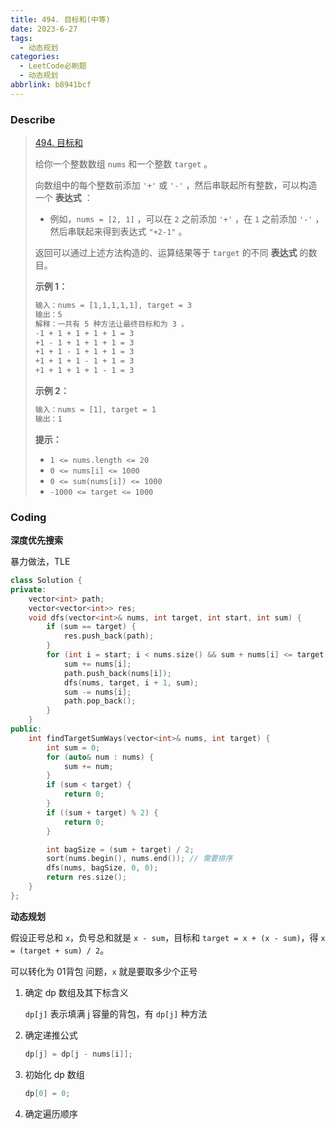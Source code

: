```yaml
---
title: 494. 目标和(中等)
date: 2023-6-27
tags:
  - 动态规划
categories:
  - LeetCode必刷题
  - 动态规划
abbrlink: b8941bcf
---
```


### Describe

> [494. 目标和](https://leetcode.cn/problems/target-sum/)
>
> 给你一个整数数组 `nums` 和一个整数 `target` 。
>
> 向数组中的每个整数前添加 `'+'` 或 `'-'` ，然后串联起所有整数，可以构造一个 **表达式** ：
>
> - 例如，`nums = [2, 1]` ，可以在 `2` 之前添加 `'+'` ，在 `1` 之前添加 `'-'` ，然后串联起来得到表达式 `"+2-1"` 。
>
> 返回可以通过上述方法构造的、运算结果等于 `target` 的不同 **表达式** 的数目。
>
>  
>
> **示例 1：**
>
> ```txt
> 输入：nums = [1,1,1,1,1], target = 3
> 输出：5
> 解释：一共有 5 种方法让最终目标和为 3 。
> -1 + 1 + 1 + 1 + 1 = 3
> +1 - 1 + 1 + 1 + 1 = 3
> +1 + 1 - 1 + 1 + 1 = 3
> +1 + 1 + 1 - 1 + 1 = 3
> +1 + 1 + 1 + 1 - 1 = 3
> ```
>
> **示例 2：**
>
> ```txt
> 输入：nums = [1], target = 1
> 输出：1
> ```
>
>  
>
> **提示：**
>
> - `1 <= nums.length <= 20`
> - `0 <= nums[i] <= 1000`
> - `0 <= sum(nums[i]) <= 1000`
> - `-1000 <= target <= 1000`

### Coding

**深度优先搜索**

暴力做法，TLE

```cpp
class Solution {
private:
    vector<int> path;
    vector<vector<int>> res;
    void dfs(vector<int>& nums, int target, int start, int sum) {
        if (sum == target) {
            res.push_back(path);
        }
        for (int i = start; i < nums.size() && sum + nums[i] <= target; ++i) {
            sum += nums[i];
            path.push_back(nums[i]);
            dfs(nums, target, i + 1, sum);
            sum -= nums[i];
            path.pop_back();
        }
    }
public:
    int findTargetSumWays(vector<int>& nums, int target) {
        int sum = 0;
        for (auto& num : nums) {
            sum += num;
        }
        if (sum < target) {
            return 0;
        }
        if ((sum + target) % 2) {
            return 0;
        }

        int bagSize = (sum + target) / 2;
        sort(nums.begin(), nums.end()); // 需要排序
        dfs(nums, bagSize, 0, 0);
        return res.size();
    }
};
```

**动态规划**

假设正号总和 `x`，负号总和就是 `x - sum`，目标和 `target = x + (x - sum)`，得 `x = (target + sum) / 2`。

可以转化为 01背包 问题，`x` 就是要取多少个正号

1. 确定 dp 数组及其下标含义

   `dp[j]` 表示填满 j 容量的背包，有 `dp[j]` 种方法

2. 确定递推公式

   ```cpp
   dp[j] = dp[j - nums[i]];
   ```

3. 初始化 dp 数组

   ```cpp
   dp[0] = 0;
   ```
   
4. 确定遍历顺序

   





```cpp

```

